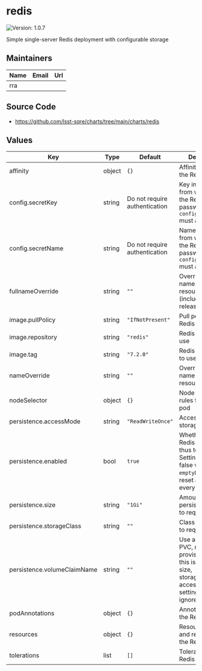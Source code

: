 # redis

![Version: 1.0.7](https://img.shields.io/badge/Version-1.0.7-informational?style=flat-square)

Simple single-server Redis deployment with configurable storage

## Maintainers

| Name | Email | Url |
| ---- | ------ | --- |
| rra |  |  |

## Source Code

* <https://github.com/lsst-sqre/charts/tree/main/charts/redis>

## Values

| Key | Type | Default | Description |
|-----|------|---------|-------------|
| affinity | object | `{}` | Affinity rules for the Redis pod |
| config.secretKey | string | Do not require authentication | Key inside secret from which to get the Redis password. If set, `config.secretName` must also be set. |
| config.secretName | string | Do not require authentication | Name of secret from which to get the Redis password. If set, `config.secretKey` must also be set. |
| fullnameOverride | string | `""` | Override the full name for resources (includes the release name) |
| image.pullPolicy | string | `"IfNotPresent"` | Pull policy for the Redis image |
| image.repository | string | `"redis"` | Redis image to use |
| image.tag | string | `"7.2.0"` | Redis image tag to use |
| nameOverride | string | `""` | Override the base name for resources |
| nodeSelector | object | `{}` | Node selector rules for the Redis pod |
| persistence.accessMode | string | `"ReadWriteOnce"` | Access mode of storage to request |
| persistence.enabled | bool | `true` | Whether to persist Redis storage and thus tokens. Setting this to false will use `emptyDir` and reset all tokens on every restart. |
| persistence.size | string | `"1Gi"` | Amount of persistent storage to request |
| persistence.storageClass | string | `""` | Class of storage to request |
| persistence.volumeClaimName | string | `""` | Use an existing PVC, not dynamic provisioning. If this is set, the size, storageClass, and accessMode settings are ignored. |
| podAnnotations | object | `{}` | Annotations for the Redis pod |
| resources | object | `{}` | Resource limits and requests for the Redis pod |
| tolerations | list | `[]` | Tolerations for the Redis pod |

